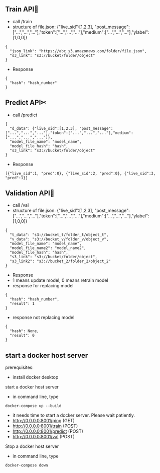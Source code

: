 ## Train API🤖
- call /train
- structure of file.json: {"live_sid":[1,2,3], "post_message":["...","...","..."],"token":["...","...","..."],"medium":["...","...","..."],"ylabel":[1,0,0]}
```
{
  "json_link": "https://abc.s3.amazonaws.com/folder/file.json",
  "s3_link": "s3://bucket/folder/object"
}
```
- Response
```
{
  "hash": "hash_number"
}
```

## Predict API✂
- call /predict
```
{
  "d_data": {"live_sid":[1,2,3], "post_message":["...","...","..."],"token":["...","...","..."],"medium":["...","...","..."]},
  "model_file_name": "model_name",
  "model_file_hash": "hash",
  "s3_link": "s3://bucket/folder/object"
}
```
- Response
```
[{"live_sid":1, "pred":0}, {"live_sid":2, "pred":0}, {"live_sid":3, "pred":1}]
```

## Validation API🤹
- call /val
- structure of file.json: {"live_sid":[1,2,3], "post_message":["...","...","..."],"token":["...","...","..."],"medium":["...","...","..."],"ylabel":[1,0,0]}
```
{
  "t_data": "s3://bucket_t/folder_t/object_t",
  "v_data": "s3://bucket_v/folder_v/object_v",
  "model_file_name": "model_name",
  "model_file_name2": "model_name2",
  "model_file_hash": "hash",
  "s3_link": "s3://bucket/folder/object",
  "s3_link2": "s3://bucket_2/folder_2/object_2"
}
```
- Response
- 1 means update model, 0 means retrain model
- response for replacing model
```
{
  "hash": "hash_number",
  "result": 1  
}
```
- response not replacing model
```
{
  "hash": None,
  "result": 0
}
```

## start a docker host server
prerequisites:
- install docker desktop

start a docker host server
- in command line, type 
```
docker-compose up --build
```
- it needs time to start a docker server. Please wait patiently.
- http://0.0.0.0:8001/ping (GET)
- http://0.0.0.0:8001/train (POST)
- http://0.0.0.0:8001/predict (POST)
- http://0.0.0.0:8001/val (POST)

Stop a docker host server
- in command line, type
```
docker-compose down
```